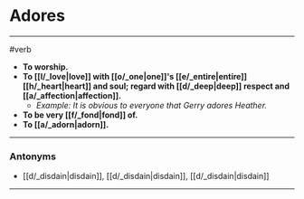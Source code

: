 # Adores
---
#verb
- **To worship.**
- **To [[l/_love|love]] with [[o/_one|one]]'s [[e/_entire|entire]] [[h/_heart|heart]] and soul; regard with [[d/_deep|deep]] respect and [[a/_affection|affection]].**
	- _Example: It is obvious to everyone that Gerry adores Heather._
- **To be very [[f/_fond|fond]] of.**
- **To [[a/_adorn|adorn]].**
---
### Antonyms
- [[d/_disdain|disdain]], [[d/_disdain|disdain]], [[d/_disdain|disdain]]
---
